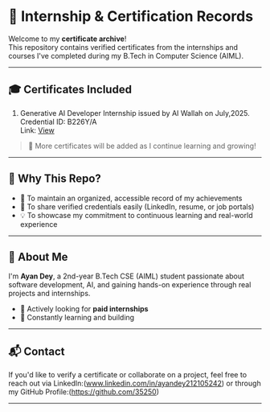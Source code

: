 # 📄 Internship & Certification Records

Welcome to my **certificate archive**!  
This repository contains verified certificates from the internships and courses I've completed during my B.Tech in Computer Science (AIML).

---

## 🎓 Certificates Included

1. Generative AI Developer Internship issued by AI Wallah on July,2025. Credential ID: B226Y/A                  
Link: [View](https://drive.google.com/file/d/1sZ5VhMFnV8UCUOmezct3M3tPWte3mDXP/view?usp=drivesdk)

> 📌 More certificates will be added as I continue learning and growing!

---

## 🔗 Why This Repo?

- 📁 To maintain an organized, accessible record of my achievements  
- 🔗 To share verified credentials easily (LinkedIn, resume, or job portals)  
- 💡 To showcase my commitment to continuous learning and real-world experience

---

## 👋 About Me

I'm **Ayan Dey**, a 2nd-year B.Tech CSE (AIML) student passionate about software development, AI, and gaining hands-on experience through real projects and internships.

- 💼 Actively looking for **paid internships**
- 🧠 Constantly learning and building

---

## 📬 Contact

If you'd like to verify a certificate or collaborate on a project, feel free to reach out via LinkedIn:(www.linkedin.com/in/ayandey212105242) or through my GitHub Profile:(https://github.com/35250) 

---
